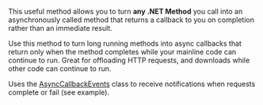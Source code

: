 ﻿This useful method allows you to turn **any .NET Method** you call into an asynchronously called method that returns a callback to you on completion rather than an immediate result.Use this method to turn long running methods into async callbacks that return only when the method completes while your mainline code can continue to run. Great for offloading HTTP requests, and downloads while other code can continue to run.Uses the [AsyncCallbackEvents](VFPS://Topic/Class%20AsyncCallbackEvents) class to receive notifications when requests complete or fail (see example).